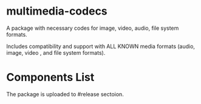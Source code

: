 # multimedia-codecs
A package with necessary codes for image, video, audio, file system  formats.

Includes compatibility and support with ALL KNOWN media formats (audio, image, video , and file system formats).


# Components List









The package is uploaded to #release sectoion.
